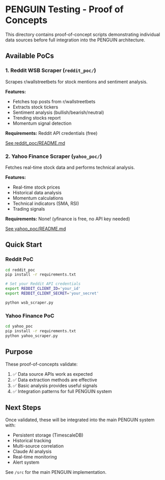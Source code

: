 # PENGUIN Testing - Proof of Concepts

This directory contains proof-of-concept scripts demonstrating individual data sources before full integration into the PENGUIN architecture.

## Available PoCs

### 1. Reddit WSB Scraper (`reddit_poc/`)
Scrapes r/wallstreetbets for stock mentions and sentiment analysis.

**Features:**
- Fetches top posts from r/wallstreetbets
- Extracts stock tickers
- Sentiment analysis (bullish/bearish/neutral)
- Trending stocks report
- Momentum signal detection

**Requirements:** Reddit API credentials (free)

[See reddit_poc/README.md](./reddit_poc/README.md)

### 2. Yahoo Finance Scraper (`yahoo_poc/`)
Fetches real-time stock data and performs technical analysis.

**Features:**
- Real-time stock prices
- Historical data analysis
- Momentum calculations
- Technical indicators (SMA, RSI)
- Trading signals

**Requirements:** None! (yfinance is free, no API key needed)

[See yahoo_poc/README.md](./yahoo_poc/README.md)

## Quick Start

### Reddit PoC
```bash
cd reddit_poc
pip install -r requirements.txt

# Set your Reddit API credentials
export REDDIT_CLIENT_ID='your_id'
export REDDIT_CLIENT_SECRET='your_secret'

python wsb_scraper.py
```

### Yahoo Finance PoC
```bash
cd yahoo_poc
pip install -r requirements.txt
python yahoo_scraper.py
```

## Purpose

These proof-of-concepts validate:
1. ✅ Data source APIs work as expected
2. ✅ Data extraction methods are effective
3. ✅ Basic analysis provides useful signals
4. ✅ Integration patterns for full PENGUIN system

## Next Steps

Once validated, these will be integrated into the main PENGUIN system with:
- Persistent storage (TimescaleDB)
- Historical tracking
- Multi-source correlation
- Claude AI analysis
- Real-time monitoring
- Alert system

See `/src` for the main PENGUIN implementation.
